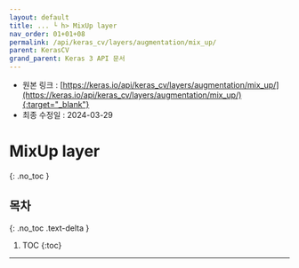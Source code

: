 ```yaml
---
layout: default
title: ... └ h> MixUp layer
nav_order: 01+01+08
permalink: /api/keras_cv/layers/augmentation/mix_up/
parent: KerasCV
grand_parent: Keras 3 API 문서
---
```


* 원본 링크 : [https://keras.io/api/keras_cv/layers/augmentation/mix_up/](https://keras.io/api/keras_cv/layers/augmentation/mix_up/){:target="_blank"}
* 최종 수정일 : 2024-03-29

# MixUp layer
{: .no_toc }

## 목차
{: .no_toc .text-delta }

1. TOC
{:toc}

---

